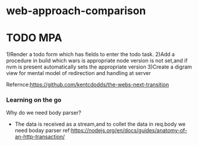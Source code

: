 # web-approach-comparison


# TODO MPA
1)Render a todo form which has fields to enter the todo task.
2)Add a procedure in build which wars is appropriate node version is not set,and if nvm is present automatically sets the appropriate version
3)Create a digram view for mental model of redirection and handling at server




Refernce:https://github.com/kentcdodds/the-webs-next-transition



### Learning on the go
Why do we need body parser?
- The data is received as a stream,and to collet the data in req.body we need boday parser
ref:https://nodejs.org/en/docs/guides/anatomy-of-an-http-transaction/




